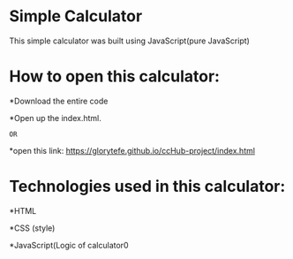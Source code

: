 # Simple Calculator

This simple calculator was built using JavaScript(pure JavaScript)

# How to open this calculator:

*Download the entire code

*Open up the index.html.
    
    OR
*open this link: https://glorytefe.github.io/ccHub-project/index.html

# Technologies used in this calculator:

 *HTML
 
*CSS (style)

*JavaScript(Logic of calculator0
